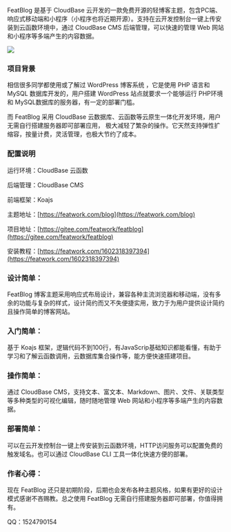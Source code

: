 FeatBlog 是基于 CloudBase 云开发的一款免费开源的轻博客主题，包含PC端、响应式移动端和小程序（小程序也将近期开源）。支持在云开发控制台一键上传安装到云函数环境中，通过 CloudBase CMS 后端管理，可以快速的管理 Web 网站和小程序等多端产生的内容数据。

![](https://static.featwork.com/featblog/img/4/6.png)

### 项目背景

相信很多同学都使用或了解过 WordPress 博客系统 ，它是使用 PHP 语言和 MySQL 数据库开发的，用户搭建  WordPress 站点就要求一个能够运行 PHP环境 和 MySQL数据库的服务器，有一定的部署门槛。

而 FeatBlog 采用 CloudBase 云数据库、云函数等云原生一体化开发环境，用户无需自行搭建服务器即可部署应用，
极大减轻了繁杂的操作。它天然支持弹性扩缩容，按量计费，灵活管理，也极大节约了成本。

### 配置说明

运行环境：CloudBase 云函数

后端管理：CloudBase CMS

前端框架：Koajs

主题地址：[https://featwork.com/blog](https://featwork.com/blog)

项目地址：[https://gitee.com/featwork/featblog](https://gitee.com/featwork/featblog)

安装教程：[https://featwork.com/1602318397394](https://featwork.com/1602318397394)

### 设计简单：

FeatBlog 博客主题采用响应式布局设计，兼容各种主流浏览器和移动端，没有多余的功能与复杂的样式，设计简约而又不失便捷实用，致力于为用户提供设计简约且操作简单的博客网站。

### 入门简单：

基于 Koajs 框架，逻辑代码不到100行，有JavaScrip基础知识都能看懂，有助于学习和了解云函数调用，云数据库集合操作等，能方便快速搭建项目。

### 操作简单：

通过 CloudBase CMS，支持文本、富文本、Markdown、图片、文件、关联类型等多种类型的可视化编辑，随时随地管理 Web 网站和小程序等多端产生的内容数据。

### 部署简单：

可以在云开发控制台一键上传安装到云函数环境，HTTP访问服务可以配置免费的触发域名。也可以通过 CloudBase CLI 工具一体化快速方便的部署。

### 作者心得：

现在 FeatBlog 还只是初期阶段，后期也会发布各种主题风格，如果有更好的设计模式感谢不吝赐教。总之使用 FeatBlog 无需自行搭建服务器即可部署，你值得拥有。

QQ：1524790154
